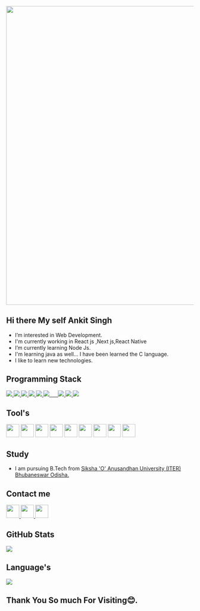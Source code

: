  <p ><img src="https://cdn.dribbble.com/users/3167791/screenshots/6985884/media/24a18f00aa2faee3b0dedbc1b13c98fc.jpg" width="800"/> </p>
 
## Hi there My self Ankit Singh 

-  I’m interested in Web Development.
-  I'm currently working in React js ,Next js,React Native
-  I’m currently learning Node Js.
-  I'm learning java as well... I have been learned the C language.
-  I like to learn new technologies.

## Programming Stack
  <a href="https://nextjs.org/">
    <img src="https://img.shields.io/badge/next.js-000000?style=for-the-badge&logo=nextdotjs&logoColor=white">
  </a>
  <a href="https://reactjs.org/">
    <img src="https://img.shields.io/badge/React-20232A?style=for-the-badge&logo=react&logoColor=61DAFB">
  </a>
  <a href="https://redux-toolkit.js.org/">
    <img src="https://img.shields.io/badge/Redux-593D88?style=for-the-badge&logo=redux&logoColor=white">
  </a>
  <a href="https://www.framer.com/motion/">
   <img src="https://img.shields.io/badge/Framer%20motion-black?style=for-the-badge&logo=framer&logoColor=white"/>
  </a>
  <a href="https://reactrouter.com/">
    <img src="https://img.shields.io/badge/React_Router-CA4245?style=for-the-badge&logo=react-router&logoColor=white">
  </a>
  <a  href="https://www.javascript.com/">
    <img src="https://img.shields.io/badge/JavaScript-323330?style=for-the-badge&logo=javascript&logoColor=F7DF1E">
  </a>
  <a href="https://www.java.com/en/">
    <img alt="" src="https://img.shields.io/badge/Java-ED8B00?style=for-the-badge&logo=java&logoColor=white">
  </a>
 
  <a href="https://www.w3schools.com/html/">
    <img alt="" src="https://img.shields.io/badge/HTML5-E34F26?style=for-the-badge&logo=html5&logoColor=white">
  </a><a href="https://www.w3schools.com/css/">
    <img alt="" src="https://img.shields.io/badge/CSS3-1572B6?style=for-the-badge&logo=css3&logoColor=white">
  </a><a href="https://tailwindcss.com/">
    <img alt="" src="https://img.shields.io/badge/Tailwind_CSS-38B2AC?style=for-the-badge&logo=tailwind-css&logoColor=white">
  </a><a href="https://www.typescriptlang.org/">
    <img alt="" src="https://img.shields.io/badge/TypeScript-007ACC?style=for-the-badge&logo=typescript&logoColor=white">
  </a>
  <a href="https://firebase.google.com/">
    <img  src="https://img.shields.io/badge/firebase-ffca28?style=for-the-badge&logo=firebase&logoColor=black">
  </a>
  <a href="https://firebase.google.com/">
    <img  src="https://img.shields.io/badge/React_Native-20232A?style=for-the-badge&logo=react&logoColor=61DAFBColor=black">
  </a>
   <a>
    <img  src="https://img.shields.io/badge/C%2B%2B-00599C?style=for-the-badge&logo=c%2B%2B&logoColor=white">
  </a>
  
   ## Tool's
<a><img height="35px" alt="" src="https://img.shields.io/badge/Android_Studio-3DDC84?style=for-the-badge&logo=android-studio&logoColor=white">
<a><img height="35px" alt="" src="https://img.shields.io/badge/Visual_Studio_Code-0078D4?style=for-the-badge&logo=visual%20studio%20code&logoColor=white">
<a><img height="35px" alt="" src="https://img.shields.io/badge/GitHub-100000?style=for-the-badge&logo=github&logoColor=white">
<a><img height="35px" alt="" src="https://img.shields.io/badge/Eclipse-2C2255?style=for-the-badge&logo=eclipse&logoColor=white">
<a><img height="35px" alt="" src="https://img.shields.io/badge/prettier-1A2C34?style=for-the-badge&logo=prettier&logoColor=F7BA3E">
<a><img height="35px" alt="" src="https://img.shields.io/badge/Microsoft_Office-D83B01?style=for-the-badge&logo=microsoft-office&logoColor=white">
<a><img height="35px" alt="" src="https://img.shields.io/badge/Windows-0078D6?style=for-the-badge&logo=windows&logoColor=white">
<a><img height="35px" alt="" src="https://img.shields.io/badge/windows%20terminal-4D4D4D?style=for-the-badge&logo=windows%20terminal&logoColor=white">
<a><img height="35px" alt="" src="https://img.shields.io/badge/Google_chrome-4285F4?style=for-the-badge&logo=Google-chrome&logoColor=white">

## Study
- I am pursuing B.Tech from 
  <a href="https://www.soa.ac.in/">
    Siksha 'O' Anusandhan University (ITER) Bhubaneswar Odisha.
  </a>

 ## Contact me

  <a href="https://www.linkedin.com/in/ankit-singh-6a1428201/">
    <img alt="" height="35px" src="https://img.shields.io/badge/LinkedIn-0077B5?style=for-the-badge&logo=linkedin&logoColor=white">
  </a>
  <a href="https://www.instagram.com/ankitsingh0702/">
    <img alt="" height="35px" src="https://img.shields.io/badge/Instagram-E4405F?style=for-the-badge&logo=instagram&logoColor=white">
  </a>
   <a href="mailto:as.ankitsingh0702@gmail.com">
    <img alt="" height="35px" src="https://img.shields.io/badge/Gmail-D14836?style=for-the-badge&logo=gmail&logoColor=white">
  </a>
  
 
  

 
## GitHub Stats

  <img src= "https://github-readme-stats.vercel.app/api?username=AnkitSingh0702&theme=blue-green" />



## Language's
 <img src ="https://github-readme-stats.vercel.app/api/top-langs/?username=AnkitSingh0702&theme=blue-green" />





## Thank You So much For Visiting😊.
